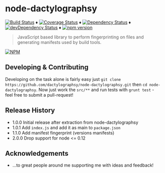 # node-dactylographsy

[![Build Status](https://travis-ci.org/dactylographsy/node-dactylographsy.svg?branch=master)](https://travis-ci.org/dactylographsy/node-dactylographsy) ♦️
[![Coverage Status](https://coveralls.io/repos/dactylographsy/node-dactylographsy/badge.svg?branch=master&service=github)](https://coveralls.io/github/dactylographsy/node-dactylographsy?branch=master) ♦️
[![Dependency Status](https://david-dm.org/tdeekens/node-dactylographsy.svg?style=flat)](https://david-dm.org/dactylographsy/node-dactylographsy) ♦️
[![devDependency Status](https://david-dm.org/dactylographsy/node-dactylographsy/dev-status.svg)](https://david-dm.org/dactylographsy/node-dactylographsy#info=devDependencies) ♦️
[![npm version](https://badge.fury.io/js/node-dactylographsy.svg)](http://badge.fury.io/js/node-dactylographsy)

> JavaScript based library to perform fingerprinting on files and generating manifests used by build tools.

[![NPM](https://nodei.co/npm/node-dactylographsy.png)](https://nodei.co/npm/node-dactylographsy/)

## Developing & Contributing

Developing on the task alone is fairly easy just `git clone https://github.com/dactylographsy/node-dactylographsy.git` then `cd node-dactylographsy`.  Now just work the `src/**` and run tests with `grunt test` - feel free to submit a pull-request!

## Release History

- 1.0.0 Initial release after extraction from node-dactylographsy
- 1.0.1 Add `index.js` and add it as main to `package.json`
- 1.1.0 Add manifest fingerprint (versions manifests)
- 2.0.0 Drop support for node <= 0.12

## Acknowledgements

- ...to great people around me supporting me with ideas and feedback!
